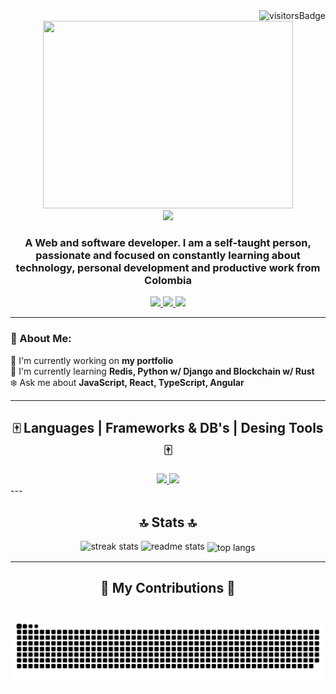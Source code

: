 <img align="right" src="https://visitor-badge.laobi.icu/badge?page_id=dxnl01.dxnl01" alt="visitorsBadge"/>
<br>
<div id="header" align="center">
    <img src="https://media.giphy.com/media/gg2XyoRqPpPbmtoGVo/giphy.gif" width="400" height="300" />
    <br>
    <img src="https://readme-typing-svg.herokuapp.com/?font=righteous&color=000000FF&size=35&center=true&vCenter=true&width=500&height=70&duration=4000&lines=Hi!+👋,+I'm+Daniel;" />
    <h3 align="center">A Web and software developer. I am a self-taught person, passionate and focused on constantly learning about technology, personal
        development and productive work from Colombia</h3>
</div>
<div align="center"">
    <a href="mailto:atehortuad@gmail.com">
        <img src="https://img.shields.io/badge/Gmail-333333?style=for-the-badge&logo=gmail&logoColor=red" />
    </a>
    <a href="https://www.linkedin.com/in/daniel-atehortua-486123163/">
        <img src="https://img.shields.io/badge/LinkedIn-0077B5?style=for-the-badge&logo=linkedin&logoColor=white" />
    </a>
    <a href="https://steamcommunity.com/id/skarrrtv/">
        <img src="https://img.shields.io/badge/Steam-000000?style=for-the-badge&logo=steam&logoColor=white" />
    </a>
</div>

---
### 🎴 About Me: 
🍷 I'm currently working on **my portfolio**
<br>
🌱 I'm currently learning **Redis, Python w/ Django and Blockchain w/ Rust**
<br>
❄️ Ask me about **JavaScript, React, TypeScript, Angular**

---
<h2 align="center">🀄️ Languages | Frameworks & DB's | Desing Tools 🀄️</h2>
<div align="center">
    <a href="https://skillicons.dev">
        <img src="https://skillicons.dev/icons?i=javascript,typescript,mysql,express,angular,nodejs,react,git&theme=dark" />
        <img src="https://skillicons.dev/icons?i=html,css,figma,ai,github,vscode,cpp,powershell,bash&theme=dark" />
    </a>
</div>
---
<h2 align="center"> 🔝 Stats 🔝</h2>
   <div align="center">
    <img width="390" src="https://streak-stats.demolab.com/?user=dxnl01&theme=violet-dark&count_private=true%border_radius=10" alt="streak stats" />
    <img width="390" src="https://github-readme-stats.vercel.app/api?username=dxnl01&theme=neon&show_icons=true" alt="readme stats" />
    <img width="325" align="center" src="https://github-readme-stats.vercel.app/api/top-langs/?username=dxnl01&layout=compact&theme=neon" alt="top langs" />
   </div>

---
<div align="center">
    <h2> 🗾 My Contributions 🍃 </h2>
    <br>
    <img src="https://github.com/dxnl01/dxnl01/blob/output/github-contribution-grid-snake.svg" alt="snake contributions" />
    <br><br><br>
</div>
